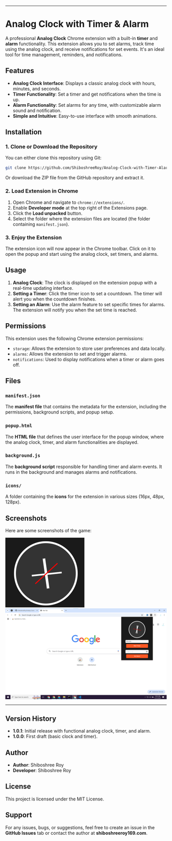 
---

# Analog Clock with Timer & Alarm

A professional **Analog Clock** Chrome extension with a built-in **timer** and **alarm** functionality. This extension allows you to set alarms, track time using the analog clock, and receive notifications for set events. It's an ideal tool for time management, reminders, and notifications.

## Features

- **Analog Clock Interface**: Displays a classic analog clock with hours, minutes, and seconds.
- **Timer Functionality**: Set a timer and get notifications when the time is up.
- **Alarm Functionality**: Set alarms for any time, with customizable alarm sound and notification.
- **Simple and Intuitive**: Easy-to-use interface with smooth animations.

## Installation

### 1. Clone or Download the Repository

You can either clone this repository using Git:

```bash
git clone https://github.com/ShiboshreeRoy/Analog-Clock-with-Timer-Alarm-Chrome-extention.git
```

Or download the ZIP file from the GitHub repository and extract it.

### 2. Load Extension in Chrome

1. Open Chrome and navigate to `chrome://extensions/`.
2. Enable **Developer mode** at the top right of the Extensions page.
3. Click the **Load unpacked** button.
4. Select the folder where the extension files are located (the folder containing `manifest.json`).

### 3. Enjoy the Extension

The extension icon will now appear in the Chrome toolbar. Click on it to open the popup and start using the analog clock, set timers, and alarms.

## Usage

1. **Analog Clock**: The clock is displayed on the extension popup with a real-time updating interface.
2. **Setting a Timer**: Click the timer icon to set a countdown. The timer will alert you when the countdown finishes.
3. **Setting an Alarm**: Use the alarm feature to set specific times for alarms. The extension will notify you when the set time is reached.

## Permissions

This extension uses the following Chrome extension permissions:

- `storage`: Allows the extension to store user preferences and data locally.
- `alarms`: Allows the extension to set and trigger alarms.
- `notifications`: Used to display notifications when a timer or alarm goes off.

## Files

### `manifest.json`

The **manifest file** that contains the metadata for the extension, including the permissions, background scripts, and popup setup.

### `popup.html`

The **HTML file** that defines the user interface for the popup window, where the analog clock, timer, and alarm functionalities are displayed.

### `background.js`

The **background script** responsible for handling timer and alarm events. It runs in the background and manages alarms and notifications.

### `icons/`

A folder containing the **icons** for the extension in various sizes (16px, 48px, 128px).

## Screenshots

Here are some screenshots of the game:

![Game Screenshot](./icons/icon.png)
![Game Screenshot](./icons/icon_2.png)

---




## Version History

- **1.0.1**: Initial release with functional analog clock, timer, and alarm.
- **1.0.0**: First draft (basic clock and timer).

## Author

- **Author**: Shiboshree Roy
- **Developer**: Shiboshree Roy

## License

This project is licensed under the MIT License.

## Support

For any issues, bugs, or suggestions, feel free to create an issue in the **GitHub Issues** tab or contact the author at **shiboshreeroy169.com**.


